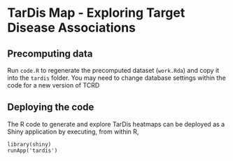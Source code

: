 # TarDis Map - Exploring Target Disease Associations

## Precomputing data

Run `code.R` to regenerate the precomputed dataset (`work.Rda`) and copy it into the `tardis` folder. You may need to change database settings within the code for a new version of TCRD

## Deploying the code

The R code to generate and explore TarDis heatmaps can be deployed as a Shiny
application by executing, from within R,
```
library(shiny)
runApp('tardis')
```

